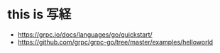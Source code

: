 # this is 写経

- https://grpc.io/docs/languages/go/quickstart/
- https://github.com/grpc/grpc-go/tree/master/examples/helloworld